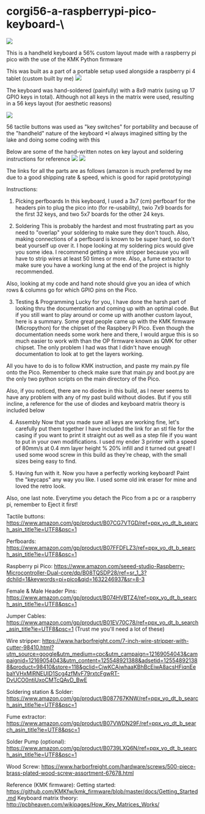 # corgi56-a-raspberrypi-pico-keyboard-\

<img src ="https://user-images.githubusercontent.com/70709101/134220817-9b618a65-e604-4f35-b56d-d4699ebc8601.jpg">


This is a handheld keyboard a 56% custom layout made with a raspberry pi pico with the use of the KMK Python firmware

This was built as a part of a portable setup used alongside a raspberry pi 4 tablet (custom built by me)
<img src="https://user-images.githubusercontent.com/70709101/134221447-0988b1fa-b43b-4ab4-bee8-752074ab9996.jpg">

The keyboard was hand-soldered (painfully) with a 8x9 matrix (using up 17 GPIO keys in total). Although not all keys in the matrix were used, resulting in a 56 keys layout (for aesthetic reasons)

<img src="https://user-images.githubusercontent.com/70709101/134222109-16b41c9b-3cec-46f8-b8e6-793dd429dc3c.jpg">


56 tactile buttons was used as "key switches" for portability and because of the "handheld" nature of the keyboard
*I always imagined sitting by the lake and doing some coding with this

Below are some of the hand-written notes on key layout and soldering instructions for reference
<img src ="https://user-images.githubusercontent.com/70709101/134222592-08590939-4593-46a2-8e02-e1d5bfd5c6c8.jpg">
<img src ="https://user-images.githubusercontent.com/70709101/134222621-59f21d04-f724-49b8-87c2-dcbfc1f957f2.jpg">



The links for all the parts are as follows (amazon is much preferred by me due to a good shipping rate & speed, which is good for rapid prototyping)

Instructions:

1. Picking perfboards
In this keyboard, I used a 3x7 (cm) perfboarf for the headers pin to plug the pico into (for re-usability), twio 7x9 boards for the first 32 keys, and two 5x7 boards for the other 24 keys.

2. Soldering 
This is probably the hardest and most frustrating part as you need to "overlap" your soldering to make sure they don't touch. Also, making connections of a perfboard is known to be super hard, so don't beat yourself up over it. I hope looking at my soldering pics would give you some idea.
I recommend getting a wire stripper because you will have to strip wires at least 50 times or more. Also, a fume extractor to make sure you have a working lung at the end of the project is highly recommended.

Also, looking at my code and hand note should give you an idea of which rows & columns go for which GPIO pins on the Pico.

3. Testing & Programming
Lucky for you, I have done the harsh part of looking thru the documentation and coming up with an optimal code.
But if you still want to play around or come up with another custom layout, here is a summary.
Some great people came up with the KMK firmware (Micropython) for the chipset of the Raspbery Pi Pico. Even though the documentation needs some work here and there, I would argue this is so much easier to work with than the OP firmware known as QMK for other chipset. The only problem I had was that I didn't have enough documentation to look at to get the layers working.

All you have to do is to follow KMK instruction, and paste my main.py file onto the Pico. Remember to check make sure that main.py and boot.py are the only two python scripts on the main directory of the Pico.

Also, if you noticed, there are no diodes in this build, as I never seems to have any problem with any of my past build without diodes. But if you still incline, a reference for the use of diodes and keyboard matrix theory is included below

4. Assembly
Now that you made sure all keys are working fine, let's carefully put them together
I have included the link for an stl file for the casing if you want to print it straight out
as well as a step file if you want to put in your own modifications.
I used my ender 3 printer with a speed of 80mm/s at 0.4 mm layer height % 20% infill and it turned out great!
I used some wood screw in this build as they're cheap, with the small sizes being easy to find.

5. Having fun with it.
Now you have a perfectly working keyboard! Paint the "keycaps" any way you like. I used some old ink eraser for mine and loved the retro look.

Also, one last note. Everytime you detach the Pico from a pc or a raspberry pi, remember to Eject it first!


Tactile buttons: https://www.amazon.com/gp/product/B07CG7VTGD/ref=ppx_yo_dt_b_search_asin_title?ie=UTF8&psc=1

Perfboards: https://www.amazon.com/gp/product/B07FFDFLZ3/ref=ppx_yo_dt_b_search_asin_title?ie=UTF8&psc=1

Raspberry pi Pico: https://www.amazon.com/seeed-studio-Raspberry-Microcontroller-Dual-core/dp/B08TQSDP28/ref=sr_1_3?dchild=1&keywords=pi+pico&qid=1632246937&sr=8-3

Female & Male Header Pins: https://www.amazon.com/gp/product/B074HVBTZ4/ref=ppx_yo_dt_b_search_asin_title?ie=UTF8&psc=1

Jumper Cables: https://www.amazon.com/gp/product/B01EV70C78/ref=ppx_yo_dt_b_search_asin_title?ie=UTF8&psc=1 (Trust me you'll need a lot of these)

Wire stripper: https://www.harborfreight.com/7-inch-wire-stripper-with-cutter-98410.html?utm_source=google&utm_medium=cpc&utm_campaign=12169054043&campaignid=12169054043&utm_content=125548921388&adsetid=125548921388&product=98410&store=118&gclid=CjwKCAjwhaaKBhBcEiwA8acsHFiqnEebaYVHxMlRNEUID1Scg4zfMvF79rxtcFgwRT-DvUCO0ntiUxoCMTcQAvD_BwE

Soldering station & Solder: https://www.amazon.com/gp/product/B087767KNW/ref=ppx_yo_dt_b_search_asin_title?ie=UTF8&psc=1

Fume extractor: https://www.amazon.com/gp/product/B07VWDN29F/ref=ppx_yo_dt_b_search_asin_title?ie=UTF8&psc=1

Solder Pump (optional): https://www.amazon.com/gp/product/B0739LXQ6N/ref=ppx_yo_dt_b_search_asin_title?ie=UTF8&psc=1

Wood Screw: https://www.harborfreight.com/hardware/screws/500-piece-brass-plated-wood-screw-assortment-67678.html

Reference (KMK firmware):
Getting started: https://github.com/KMKfw/kmk_firmware/blob/master/docs/Getting_Started.md
Keyboard matrix theory: http://pcbheaven.com/wikipages/How_Key_Matrices_Works/

